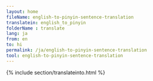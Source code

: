 ```yaml
---
layout: home
fileName: english-to-pinyin-sentence-translation
translatein: english_to_pinyin
folderName : translate
lang: ja
from: en
to: hi
permalink: /ja/english-to-pinyin-sentence-translation
tool: english-to-pinyin-sentence-translation
---
```

{% include section/translateinto.html %}